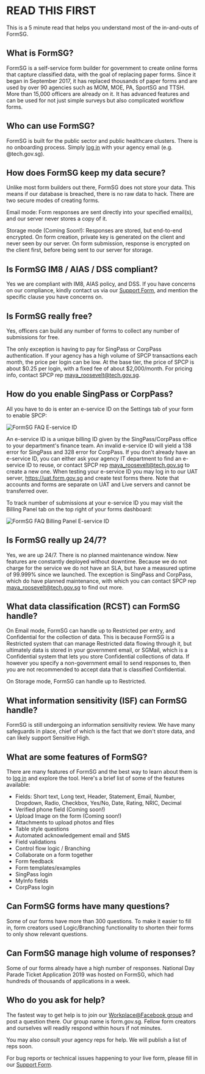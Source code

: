# READ THIS FIRST

This is a 5 minute read that helps you understand most of the in-and-outs of FormSG.

## What is FormSG?

FormSG is a self-service form builder for government to create online forms that capture classified data, with the goal of replacing paper forms. Since it began in September 2017, it has replaced thousands of paper forms and are used by over 90 agencies such as MOM, MOE, PA,  SportSG and TTSH. More than 15,000 officers are already on it. It has advanced features and can be used for not just simple surveys but also complicated workflow forms.

## Who can use FormSG?

FormSG is built for the public sector and public healthcare clusters. There is no onboarding process. Simply [log in](https://form.gov.sg/#!/signin) with your agency email (e.g. @tech.gov.sg).

## How does FormSG keep my data secure?

Unlike most form builders out there, FormSG does not store your data. This means if our database is breached, there is no raw data to hack. There are two secure modes of creating forms.

Email mode: Form responses are sent directly into your specified email(s), and our server never stores a copy of it. 

Storage mode (Coming Soon!): Responses are stored, but end-to-end encrypted. On form creation, private key is generated on the client and never seen by our server. On form submission, response is encrypted on the client first, before being sent to our server for storage.

## Is FormSG IM8 / AIAS / DSS compliant?

Yes we are compliant with IM8, AIAS policy, and DSS. If you have concerns on our compliance, kindly contact us via our [Support Form](https://go.gov.sg/formsg-support), and mention the specific clause you have concerns on.

## Is FormSG really free?

Yes, officers can build any number of forms to collect any number of submissions for free. 

The only exception is having to pay for SingPass or CorpPass authentication. If your agency has a high volume of SPCP transactions each month, the price per login can be low. At the base tier, the price of SPCP is about $0.25 per login, with a fixed fee of about $2,000/month. For pricing info, contact SPCP rep maya_roosevelt@tech.gov.sg.

## How do you enable SingPass or CorpPass?

All you have to do is enter an e-service ID on the Settings tab of your form to enable SPCP:

![FormSG FAQ E-service ID](https://s3-ap-southeast-1.amazonaws.com/misc.form.gov.sg/faq-singpass.png "FormSG FAQ E-service ID")

An e-service ID is a unique billing ID given by the SingPass/CorpPass office to your department's finance team. An invalid e-service ID will yield a 138 error for SingPass and 328 error for CorpPass. If you don’t already have an e-service ID, you can either ask your agency IT department to find an e-service ID to reuse, or contact SPCP rep maya_roosevelt@tech.gov.sg to create a new one. When testing your e-service ID you may log in to our UAT server, https://uat.form.gov.sg and create test forms there. Note that accounts and forms are separate on UAT and Live servers and cannot be transferred over.

To track number of submissions at your e-service ID you may visit the Billing Panel tab on the top right of your forms dashboard:

![FormSG FAQ Billing Panel E-service ID](https://s3-ap-southeast-1.amazonaws.com/misc.form.gov.sg/faq-billing-eservice.png "FormSG FAQ Billing Panel E-service ID")

## Is FormSG really up 24/7?

Yes, we are up 24/7. There is no planned maintenance window. New features are constantly deployed without downtime. Because we do not charge for the service we do not have an SLA, but have a measured uptime of 99.999% since we launched. The exception is SingPass and CorpPass, which do have planned maintenance, with which you can contact SPCP rep maya_roosevelt@tech.gov.sg to find out more.

## What data classification (RCST) can FormSG handle?

On Email mode, FormSG can handle up to Restricted per entry, and Confidential for the collection of data. This is because FormSG is a Restricted system that can manage Restricted data flowing through it, but ultimately data is stored in your government email, or SGMail, which is a Confidential system that lets you store Confidential collections of data. If however you specify a non-government email to send responses to, then you are not recommended to accept data that is classified Confidential.

On Storage mode, FormSG can handle up to Restricted. 

## What information sensitivity (ISF) can FormSG handle?

FormSG is still undergoing an information sensitivity review. We have many safeguards in place, chief of which is the fact that we don't store data, and can likely support Sensitive High.

## What are some features of FormSG?

There are many features of FormSG and the best way to learn about them is to [log in](https://form.gov.sg/#!/signin) and explore the tool. Here's a brief list of some of the features available:
- Fields: Short text, Long text, Header, Statement, Email, Number, Dropdown, Radio, Checkbox, Yes/No, Date, Rating, NRIC, Decimal
- Verified phone field (Coming soon!)
- Upload Image on the form (Coming soon!)
- Attachments to upload photos and files
- Table style questions
- Automated acknowledgement email and SMS
- Field validations
- Control flow logic / Branching
- Collaborate on a form together
- Form feedback
- Form templates/examples
- SingPass login
- MyInfo fields
- CorpPass login

## Can FormSG forms have many questions?

Some of our forms have more than 300 questions. To make it easier to fill in, form creators used Logic/Branching functionality to shorten their forms to only show relevant questions.

## Can FormSG manage high volume of responses?

Some of our forms already have a high number of responses. National Day Parade Ticket Application 2019 was hosted on FormSG, which had hundreds of thousands of applications in a week.

## Who do you ask for help?

The fastest way to get help is to join our [Workplace@Facebook group](https://onepublicservice.facebook.com/groups/299464690543915/) and post a question there. Our group name is form.gov.sg. Fellow form creators and ourselves will readily respond within hours if not minutes. 

You may also consult your agency reps for help. We will publish a list of reps soon.

For bug reports or technical issues happening to your live form, please fill in our [Support Form](https://go.gov.sg/formsg-support).
